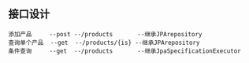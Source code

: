 ## 接口设计
    添加产品     --post --/products       --继承JPArepository
    查询单个产品  --get  --/products/{is} --继承JPArepository 
    条件查询     --get  --/products       --继承JpaSpecificationExecutor
    